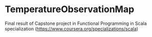 # TemperatureObservationMap
Final result of Capstone project in Functional Programming in Scala specialization (https://www.coursera.org/specializations/scala)
